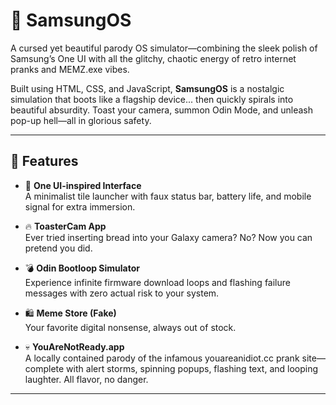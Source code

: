 # 💙 SamsungOS
A cursed yet beautiful parody OS simulator—combining the sleek polish of Samsung’s One UI with all the glitchy, chaotic energy of retro internet pranks and MEMZ.exe vibes.

Built using HTML, CSS, and JavaScript, **SamsungOS** is a nostalgic simulation that boots like a flagship device... then quickly spirals into beautiful absurdity. Toast your camera, summon Odin Mode, and unleash pop-up hell—all in glorious safety.

---

## 🌟 Features

- 📱 **One UI-inspired Interface**  
  A minimalist tile launcher with faux status bar, battery life, and mobile signal for extra immersion.

- 🔥 **ToasterCam App**  
  Ever tried inserting bread into your Galaxy camera? No? Now you can pretend you did.

- 💣 **Odin Bootloop Simulator**  
  Experience infinite firmware download loops and flashing failure messages with zero actual risk to your system.

- 🛍️ **Meme Store (Fake)**  
  Your favorite digital nonsense, always out of stock.

- 💀 **YouAreNotReady.app**  
  A locally contained parody of the infamous youareanidiot.cc prank site—complete with alert storms, spinning popups, flashing text, and looping laughter. All flavor, no danger.

---
